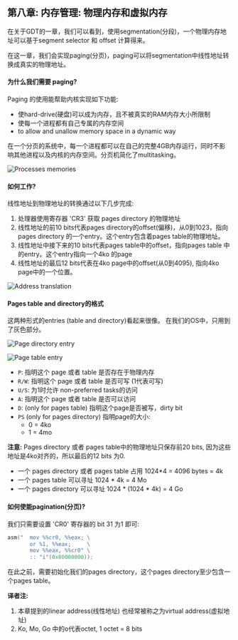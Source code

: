 ## 第八章: 内存管理: 物理内存和虚拟内存

在关于GDT的一章，我们可以看到，使用segmentation(分段)，一个物理内存地址可以基于segment selector 和 offset 计算得来。

在这一章，我们会实现paging(分页)，paging可以将segmentation中线性地址转换成真实的物理地址。

#### 为什么我们需要 paging?

Paging 的使用能帮助内核实现如下功能:

* 使hard-drive(硬盘)可以成为内存，且不被真实的RAM内存大小所限制
* 使每一个进程都有自己专属的内存空间
* to allow and unallow memory space in a dynamic way


在一个分页的系统中，每一个进程都可以在自己的完整4GB内存运行，同时不影响其他进程以及内核的内存空间。分页机简化了multitasking。

![Processes memories](https://raw.githubusercontent.com/SamyPesse/How-to-Make-a-Computer-Operating-System/master/Chapter-8/processes.png)

#### 如何工作?

线性地址到物理地址的转换通过以下几步完成:

1. 处理器使用寄存器 'CR3' 获取 pages directory 的物理地址
2. 线性地址的前10 bits代表pages directory的offset(偏移)，从0到1023，指向pages directory 的一个entry。这个entry包含着pages table的物理地址。
3. 线性地址中接下来的10 bits代表pages table中的offset，指向pages table 中的entry。这个entry指向一个4ko 的page
4. 线性地址的最后12 bits代表在4ko page中的offset(从0到4095), 指向4ko page中的一个位置。

![Address translation](https://raw.githubusercontent.com/SamyPesse/How-to-Make-a-Computer-Operating-System/master/Chapter-8/paging_memory.png)

#### Pages table and directory的格式

这两种形式的entries (table and directory)看起来很像。 在我们的OS中，只用到了灰色部分。

![Page directory entry](https://raw.githubusercontent.com/SamyPesse/How-to-Make-a-Computer-Operating-System/master/Chapter-8/page_directory_entry.png)

![Page table entry](https://raw.githubusercontent.com/SamyPesse/How-to-Make-a-Computer-Operating-System/master/Chapter-8/page_table_entry.png)

* `P`: 指明这个 page 或者 table 是否存在于物理内存
* `R/W`: 指明这个 page 或者 table 是否可写 (1代表可写)
* `U/S`: 为1时允许 non-preferred tasks的访问
* `A`: 指明这个 page 或者 table 是否可以访问
* `D`: (only for pages table) 指明这个page是否被写，dirty bit
* `PS` (only for pages directory) 指明page的大小:
    * 0 = 4ko
    * 1 = 4mo

**注意:** Pages directory 或者 pages table中的物理地址只保存前20 bits, 因为这些地址是4ko对齐的，所以最后的12 bits 为0.
* 一个 pages directory 或者 pages table 占用 1024*4 = 4096 bytes = 4k
* 一个 pages table 可以寻址 1024 * 4k = 4 Mo
* 一个 pages directory 可以寻址 1024 * (1024 * 4k) = 4 Go

#### 如何使能pagination(分页)?

我们只需要设置 'CR0' 寄存器的 bit 31 为1 即可:

```asm
asm("  mov %%cr0, %%eax; \
       or %1, %%eax;     \
       mov %%eax, %%cr0" \
       :: "i"(0x80000000));
```

在此之前，需要初始化我们的pages directory，这个pages directory至少包含一个pages table。

**译者注:**

1. 本章提到的linear address(线性地址) 也经常被称之为virtual address(虚拟地址)
2. Ko, Mo, Go 中的o代表octet, 1 octet = 8 bits

